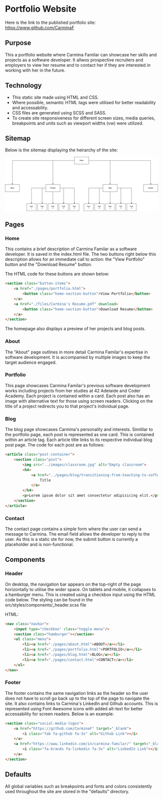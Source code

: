# Portfolio Website

Here is the link to the published portfolio site:  
https://www.github.com/CarminaF
<br>

## Purpose

This a portfolio website where Carmina Familar can showcase her skills and projects as a software developer. It allwos prospective recruiters and employers to view her resume and to contact her if they are interested in working with her in the future.

## Technology
- This static site made using HTML and CSS. 
- Where possible, semantic HTML tags were utilised for better readability and accessability. 
- CSS files are generated using SCSS and SASS. 
- To create site responsiveness for different screen sizes, media queries, breakpoints and units such as viewport widths (vw) were utilized.

## Sitemap
Below is the sitemap displaying the heirarchy of the site:  


![The sitemap of the portfolio website](./src/files/portfolio_sitemap.drawio.png "Portfolio sitemap")   



## Pages

### Home
This contains a brief description of Carmina Familar as a software developer. It is saved in the index.html file. The two buttons right below this description allows for an immediate call to action: the "View Portfolio" button and the "Download Resume" button.

The HTML code for these buttons are shown below:
```html
<section class="button-items">  
    <a href="./pages/portfolio.html">
        <button class="home-section-button">View Portfolio</button>
    </a>
    <a href="./files/Carmina's Resume.pdf" download>
        <button class="home-section-button">Download Resume</button>
    </a>
</section>
```
The homepage also displays a preview of her projects and blog posts.

### About
The "About" page outlines in more detail Carmina Familar's expertise in software development. It is accompanied by multiple images to keep the target audience engaged.

### Portfolio
This page showcases Carmina Familar's previous software development works including projects from her studies at 42 Adelaide and Coder Academy. Each project is contained within a card. Each post also has an image with alternative text for those using screen readers. Clicking on the title of a project redirects you to that project's individual page.

### Blog
The blog page showcases Carmina's personality and interests. Simililar to the portfolio page, each post is represented as one card. This is contained within an article tag. Each article title links to its respective individual blog post page. The code for each post are as follows:

```html
<article class="post-container">
    <section class="post">
        <img src="../images/classroom.jpg" alt="Empty classroom">
        <h4>
            <a href="../pages/blog/transitioning-from-teaching-to-software-development.html">
                Title
            </a>
        </h4>
        <p>Lorem ipsum dolor sit amet consectetur adipisicing elit.</p>
    </section>
</article>
```

### Contact
The contact page contains a simple form where the user can send a message to Carmina. The email field allows the developer to reply to the user. As this is a static ste for now, the submit button is currently a placeholder and is non-functional.

## Components
### Header
On desktop, the navigation bar appears on the top-right of the page horizontally to utilise the wider space. On tablets and mobile, it collapses to a hamburger menu. This is created using a checkbox input using the HTML code below. The styling can be found in the src/styles/components/_header.scss file

HTML:

```html
<nav class="navbar">
    <input type="checkbox" class="toggle-menu"/>
    <section class="hamburger"></section>
    <ul class="menu">
        <li><a href="./pages/about.html">ABOUT</a></li>
        <li><a href="./pages/portfolio.html">PORTFOLIO</a></li>
        <li><a href="./pages/blog.html">BLOG</a></li>
        <li><a href="./pages/contact.html">CONTACT</a></li>
    </ul>
</nav> 

```

### Footer
The footer contains the same navigation links as the header so the user does not have to scroll go back up to the top of the page to navigate the site. It also contains links to Carmina's LinkedIn and Github accounts. This is represented using Font Awesome icons with added alt-text for better accessability for screen readers. Below is an example:

```html
<section class="social-media-logos">
    <a href="https://github.com/CarminaF" target="_blank">
        <i class="fab fa-github fa-3x" alt="Github Link"></i>
    </a>
    <a href="https://www.linkedin.com/in/carmina-familar/" target="_blank">
        <i class="fa-brands fa-linkedin fa-3x" alt="LinkedIn Link"></i>
    </a>
</section>
```

## Defaults
All global variables such as breakpoints and fonts and colors consistently used throughout the site are stored in the "defaults" directory. 

